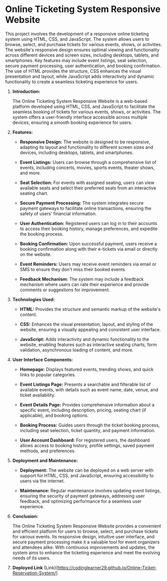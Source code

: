 # Online Ticketing System Responsive Website

This project involves the development of a responsive online ticketing system using HTML, CSS, and JavaScript. The system allows users to browse, select, and purchase tickets for various events, shows, or activities. The website's responsive design ensures optimal viewing and functionality across different devices and screen sizes, including desktops, tablets, and smartphones. Key features may include event listings, seat selection, secure payment processing, user authentication, and booking confirmation. The use of HTML provides the structure, CSS enhances the visual presentation and layout, while JavaScript adds interactivity and dynamic functionality to create a seamless ticketing experience for users.

1. **Introduction:**
   
   The Online Ticketing System Responsive Website is a web-based platform developed using HTML, CSS, and JavaScript to facilitate the seamless booking of tickets for various events, shows, or activities. The system offers a user-friendly interface accessible across multiple devices, ensuring a smooth booking experience for users.

2. **Features:**
   
   - **Responsive Design:** The website is designed to be responsive, adapting its layout and functionality to different screen sizes and devices, including desktops, tablets, and smartphones.
   
   - **Event Listings:** Users can browse through a comprehensive list of events, including concerts, movies, sports events, theater shows, and more.
   
   - **Seat Selection:** For events with assigned seating, users can view available seats and select their preferred seats from an interactive seating chart.
   
   - **Secure Payment Processing:** The system integrates secure payment gateways to facilitate online transactions, ensuring the safety of users' financial information.
   
   - **User Authentication:** Registered users can log in to their accounts to access their booking history, manage preferences, and expedite the booking process.
   
   - **Booking Confirmation:** Upon successful payment, users receive a booking confirmation along with their e-tickets via email or directly on the website.
   
   - **Event Reminders:** Users may receive event reminders via email or SMS to ensure they don't miss their booked events.
   
   - **Feedback Mechanism:** The system may include a feedback mechanism where users can rate their experience and provide comments or suggestions for improvement.

3. **Technologies Used:**
   
   - **HTML:** Provides the structure and semantic markup of the website's content.
   
   - **CSS:** Enhances the visual presentation, layout, and styling of the website, ensuring a visually appealing and consistent user interface.
   
   - **JavaScript:** Adds interactivity and dynamic functionality to the website, enabling features such as interactive seating charts, form validation, asynchronous loading of content, and more.

4. **User Interface Components:**
   
   - **Homepage:** Displays featured events, trending shows, and quick links to popular categories.
   
   - **Event Listings Page:** Presents a searchable and filterable list of available events, with details such as event name, date, venue, and ticket availability.
   
   - **Event Details Page:** Provides comprehensive information about a specific event, including description, pricing, seating chart (if applicable), and booking options.
   
   - **Booking Process:** Guides users through the ticket booking process, including seat selection, ticket quantity, and payment information.
   
   - **User Account Dashboard:** For registered users, the dashboard allows access to booking history, profile settings, saved payment methods, and preferences.

5. **Deployment and Maintenance:**
   
   - **Deployment:** The website can be deployed on a web server with support for HTML, CSS, and JavaScript, ensuring accessibility to users via the internet.
   
   - **Maintenance:** Regular maintenance involves updating event listings, ensuring the security of payment gateways, addressing user feedback, and optimizing performance for a seamless user experience.

6. **Conclusion:**
   
   The Online Ticketing System Responsive Website provides a convenient and efficient platform for users to browse, select, and purchase tickets for various events. Its responsive design, intuitive user interface, and secure payment processing make it a valuable tool for event organizers and attendees alike. With continuous improvements and updates, the system aims to enhance the ticketing experience and meet the evolving needs of its users.

7. **Deployed Link**
   {Link}[https://codinglearner29.github.io/Online-Ticket-Reservation-System/]
